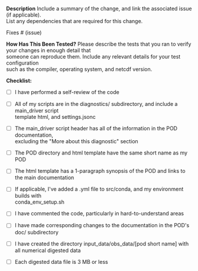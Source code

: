**Description**
Include a summary of the change, and link the associated issue (if applicable).  
List any dependencies that are required for this change.

Fixes # (issue)  

**How Has This Been Tested?**
Please describe the tests that you ran to verify your changes in enough detail that  
someone can reproduce them. Include any relevant details for your test configuration  
such as the compiler, operating system, and netcdf version. 

**Checklist:**
- [ ] I have performed a self-review of the code
- [ ] All of my scripts are in the diagnostics/ subdirectory, and include a main_driver script  
      template html, and settings.jsonc
- [ ] The main_driver script header has all of the information in the POD documentation,  
      excluding the "More about this diagnostic" section
- [ ] The POD directory and html template have the same short name as my POD
- [ ] The html template has a 1-paragraph synopsis of the POD and links to the main documentation
- [ ] If applicable, I've added a .yml file to src/conda, and my environment builds with  
      conda_env_setup.sh 
- [ ] I have commented the code, particularly in hard-to-understand areas
- [ ] I have made corresponding changes to the documentation in the POD's doc/ subdirectory
- [ ] I have created the directory input_data/obs_data/[pod short name] with all numerical digested data
- [ ] Each digested data file is 3 MB or less

